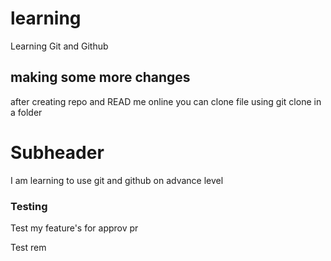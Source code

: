 # learning

Learning Git and Github

## making some more changes

after creating repo and READ me online you can clone file using git clone in a folder

# Subheader

I am learning to use git and github on advance level 

### Testing

Test my feature's for approv pr 

Test rem
